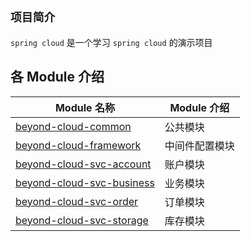 ## **`项目简介`**
`spring cloud` 是一个学习 `spring cloud` 的演示项目

## 各 Module 介绍

| Module 名称                                                 | Module 介绍                           |
| ---------------------------------------------------------- | ------------------------------------ |
| [beyond-cloud-common](./beyond-cloud-common)               | 公共模块                               |
| [beyond-cloud-framework](./beyond-cloud-framework)         | 中间件配置模块                          |
| [beyond-cloud-svc-account](./beyond-cloud-svc-account)     | 账户模块                               |
| [beyond-cloud-svc-business](./beyond-cloud-svc-business)   | 业务模块                               |
| [beyond-cloud-svc-order](./beyond-cloud-svc-order)         | 订单模块                               |
| [beyond-cloud-svc-storage](./beyond-cloud-svc-storage)     | 库存模块                               |
